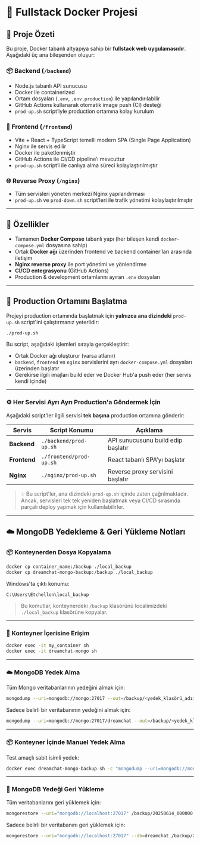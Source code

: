 # 🐳 Fullstack Docker Projesi

## 🧩 Proje Özeti

Bu proje, Docker tabanlı altyapıya sahip bir **fullstack web uygulamasıdır**. Aşağıdaki üç ana bileşenden oluşur:

### 📦 Backend (`/backend`)

* Node.js tabanlı API sunucusu
* Docker ile containerized
* Ortam dosyaları (`.env`, `.env.production`) ile yapılandırılabilir
* GitHub Actions kullanarak otomatik image push (CI) desteği
* `prod-up.sh` script’iyle production ortamına kolay kurulum

### 🎨 Frontend (`/frontend`)

* Vite + React + TypeScript temelli modern SPA (Single Page Application)
* Nginx ile servis edilir
* Docker ile paketlenmiştir
* GitHub Actions ile CI/CD pipeline’ı mevcuttur
* `prod-up.sh` script’i ile canlıya alma süreci kolaylaştırılmıştır

### 🌐 Reverse Proxy (`/nginx`)

* Tüm servisleri yöneten merkezi Nginx yapılandırması
* `prod-up.sh` ve `prod-down.sh` script’leri ile trafik yönetimi kolaylaştırılmıştır

---

## 🚀 Özellikler

* Tamamen **Docker Compose** tabanlı yapı (her bileşen kendi `docker-compose.yml` dosyasına sahip)
* Ortak **Docker ağı** üzerinden frontend ve backend container’ları arasında iletişim
* **Nginx reverse proxy** ile port yönetimi ve yönlendirme
* **CI/CD entegrasyonu** (GitHub Actions)
* Production & development ortamlarını ayıran `.env` dosyaları

---

## 🚀 Production Ortamını Başlatma

Projeyi production ortamında başlatmak için **yalnızca ana dizindeki** `prod-up.sh` script'ini çalıştırmanız yeterlidir:

```bash
./prod-up.sh
```

Bu script, aşağıdaki işlemleri sırayla gerçekleştirir:

* Ortak Docker ağı oluşturur (varsa atlanır)
* `backend`, `frontend` ve `nginx` servislerini ayrı `docker-compose.yml` dosyaları üzerinden başlatır
* Gerekirse ilgili imajları build eder ve Docker Hub'a push eder (her servis kendi içinde)

---

### ⚙️ Her Servisi Ayrı Ayrı Production'a Göndermek İçin

Aşağıdaki script'ler ilgili servisi **tek başına** production ortamına gönderir:

| Servis       | Script Konumu           | Açıklama                           |
| ------------ | ----------------------- | ---------------------------------- |
| **Backend**  | `./backend/prod-up.sh`  | API sunucusunu build edip başlatır |
| **Frontend** | `./frontend/prod-up.sh` | React tabanlı SPA’yı başlatır      |
| **Nginx**    | `./nginx/prod-up.sh`    | Reverse proxy servisini başlatır   |

> 💡 Bu script'ler, ana dizindeki `prod-up.sh` içinde zaten çağrılmaktadır. Ancak, servisleri tek tek yeniden başlatmak veya CI/CD sırasında parçalı deploy yapmak için kullanılabilirler.

---


## ☁️ MongoDB Yedekleme & Geri Yükleme Notları

### 📦 Konteynerden Dosya Kopyalama

```bash
docker cp container_name:/backup ./local_backup
docker cp dreamchat-mongo-backup:/backup ./local_backup
```

Windows'ta çıktı konumu:

```plaintext
C:\Users\Etchellon\local_backup
```

> Bu komutlar, konteynerdeki `/backup` klasörünü localimizdeki `./local_backup` klasörüne kopyalar.

---

### 🔧 Konteyner İçerisine Erişim

```bash
docker exec -it my_container sh
docker exec -it dreamchat-mongo sh
```

---

### ☁️ MongoDB Yedek Alma

Tüm Mongo veritabanlarının yedeğini almak için:

```bash
mongodump --uri=mongodb://mongo:27017 --out=/backup/<yedek_klasörü_adı>
```

Sadece belirli bir veritabanının yedeğini almak için:

```bash
mongodump --uri=mongodb://mongo:27017/dreamchat --out=/backup/<yedek_klasörü_adı>
```

---

### 📦 Konteyner İçinde Manuel Yedek Alma

Test amaçlı sabit isimli yedek:

```bash
docker exec dreamchat-mongo-backup sh -c "mongodump --uri=mongodb://mongo:27017/dreamchat --out=/backup/manual_test"
```

---

### 🔁 MongoDB Yedeği Geri Yükleme

Tüm veritabanlarını geri yüklemek için:

```bash
mongorestore --uri="mongodb://localhost:27017" /backup/20250614_000000
```

Sadece belirli bir veritabanını geri yüklemek için:

```bash
mongorestore --uri="mongodb://localhost:27017" --db=dreamchat /backup/20250614_000000/dreamchat
```
